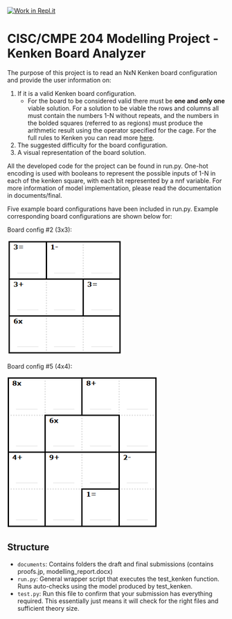 [![Work in Repl.it](https://classroom.github.com/assets/work-in-replit-14baed9a392b3a25080506f3b7b6d57f295ec2978f6f33ec97e36a161684cbe9.svg)](https://classroom.github.com/online_ide?assignment_repo_id=310135&assignment_repo_type=GroupAssignmentRepo)

# CISC/CMPE 204 Modelling Project - Kenken Board Analyzer

The purpose of this project is to read an NxN Kenken board configuration and provide the user information on:
1. If it is a valid Kenken board configuration. 
    * For the board to be considered valid there must be **one and only one** viable solution. For a solution to be viable the rows and columns all must contain the numbers 1-N without repeats, and the numbers in the bolded squares (referred to as regions) must produce the arithmetic result using the operator specified for the cage. For the full rules to Kenken you can read more [here](https://www.puzzazz.com/how-to/kenken).
2. The suggested difficulty for the board configuration.
3. A visual representation of the board solution.

All the developed code for the project can be found in run.py. One-hot encoding is used with booleans to represent the possible inputs of 1-N in each of the kenken square, with each bit represented by a nnf variable. For more information of model implementation, please read the documentation in documents/final.

Five example board configurations have been included in run.py. Example corresponding board configurations are shown below for:

Board config #2 (3x3):

![Image of kenken board configuration 2](images/board2.png)

Board config #5 (4x4):

![Image of kenken board configuration 5](images/board5.png)


## Structure

* `documents`: Contains folders the draft and final submissions (contains proofs.jp, modelling_report.docx)
* `run.py`: General wrapper script that executes the test_kenken function. Runs auto-checks using the model produced by test_kenken.
* `test.py`: Run this file to confirm that your submission has everything required. This essentially just means it will check for the right files and sufficient theory size.
